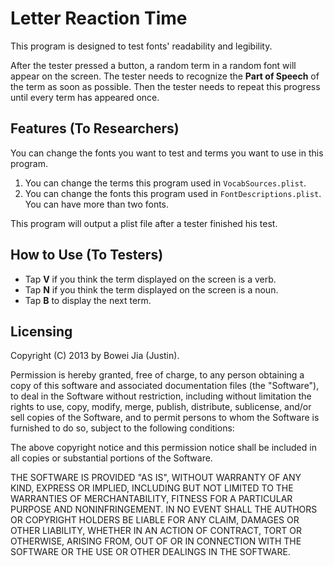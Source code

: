 # Letter Reaction Time

This program is designed to test fonts' readability and legibility.

After the tester pressed a button, a random term in a random font will appear on the screen. The tester needs to recognize the **Part of Speech** of the term as soon as possible. Then the tester needs to repeat this progress until every term has appeared once.

## Features (To Researchers)

You can change the fonts you want to test and terms you want to use in this program.

1. You can change the terms this program used in ```VocabSources.plist```.
2. You can change the fonts this program used in ```FontDescriptions.plist```. You can have more than two fonts.

This program will output a plist file after a tester finished his test.

## How to Use (To Testers)

- Tap **V** if you think the term displayed on the screen is a verb.
- Tap **N** if you think the term displayed on the screen is a noun.
- Tap **B** to display the next term.

## Licensing 

Copyright (C) 2013 by Bowei Jia (Justin).

Permission is hereby granted, free of charge, to any person obtaining a copy
of this software and associated documentation files (the "Software"), to deal
in the Software without restriction, including without limitation the rights
to use, copy, modify, merge, publish, distribute, sublicense, and/or sell
copies of the Software, and to permit persons to whom the Software is
furnished to do so, subject to the following conditions:

The above copyright notice and this permission notice shall be included in
all copies or substantial portions of the Software.

THE SOFTWARE IS PROVIDED "AS IS", WITHOUT WARRANTY OF ANY KIND, EXPRESS OR
IMPLIED, INCLUDING BUT NOT LIMITED TO THE WARRANTIES OF MERCHANTABILITY,
FITNESS FOR A PARTICULAR PURPOSE AND NONINFRINGEMENT. IN NO EVENT SHALL THE
AUTHORS OR COPYRIGHT HOLDERS BE LIABLE FOR ANY CLAIM, DAMAGES OR OTHER
LIABILITY, WHETHER IN AN ACTION OF CONTRACT, TORT OR OTHERWISE, ARISING FROM,
OUT OF OR IN CONNECTION WITH THE SOFTWARE OR THE USE OR OTHER DEALINGS IN
THE SOFTWARE.
